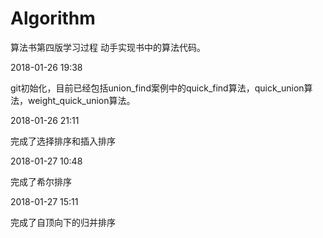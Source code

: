 # Algorithm
算法书第四版学习过程 动手实现书中的算法代码。

2018-01-26 19:38

git初始化，目前已经包括union_find案例中的quick_find算法，quick_union算法，weight_quick_union算法。

2018-01-26 21:11

完成了选择排序和插入排序

2018-01-27 10:48

完成了希尔排序

2018-01-27 15:11

完成了自顶向下的归并排序